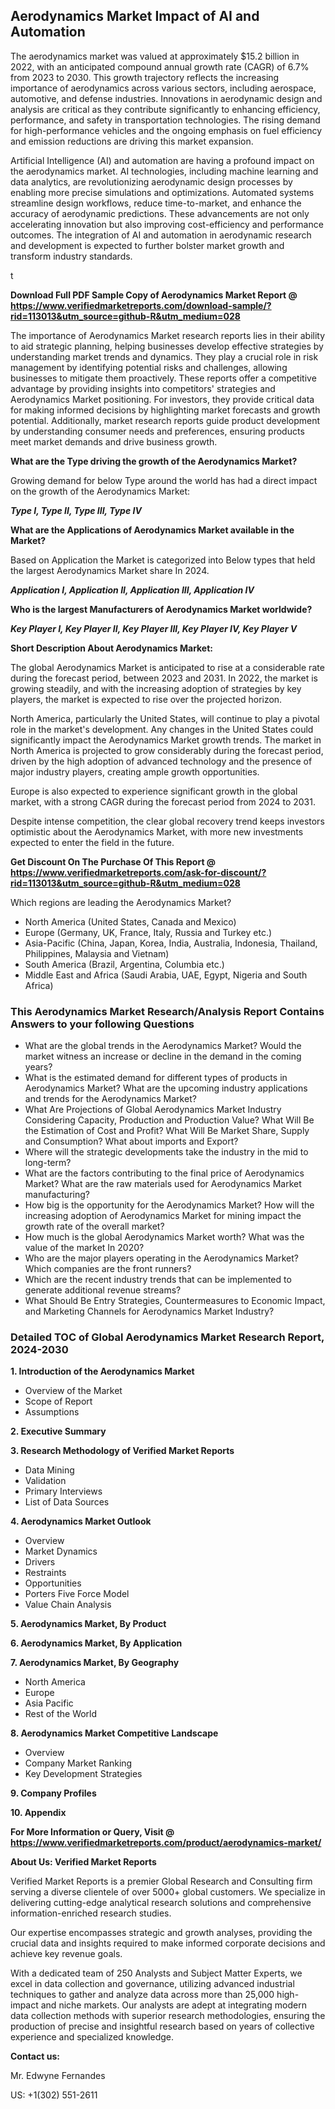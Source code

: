 <h2>Aerodynamics Market Impact of AI and Automation</h2><p>The aerodynamics market was valued at approximately $15.2 billion in 2022, with an anticipated compound annual growth rate (CAGR) of 6.7% from 2023 to 2030. This growth trajectory reflects the increasing importance of aerodynamics across various sectors, including aerospace, automotive, and defense industries. Innovations in aerodynamic design and analysis are critical as they contribute significantly to enhancing efficiency, performance, and safety in transportation technologies. The rising demand for high-performance vehicles and the ongoing emphasis on fuel efficiency and emission reductions are driving this market expansion.</p><p>Artificial Intelligence (AI) and automation are having a profound impact on the aerodynamics market. AI technologies, including machine learning and data analytics, are revolutionizing aerodynamic design processes by enabling more precise simulations and optimizations. Automated systems streamline design workflows, reduce time-to-market, and enhance the accuracy of aerodynamic predictions. These advancements are not only accelerating innovation but also improving cost-efficiency and performance outcomes. The integration of AI and automation in aerodynamic research and development is expected to further bolster market growth and transform industry standards.</p>t</p><p id="" class=""><strong>Download Full PDF Sample Copy of Aerodynamics Market Report @ <a href="https://www.verifiedmarketreports.com/download-sample/?rid=113013&utm_source=github-R&utm_medium=028" target="_blank">https://www.verifiedmarketreports.com/download-sample/?rid=113013&utm_source=github-R&utm_medium=028</a></strong></p><p>The importance of&nbsp;Aerodynamics Market research reports lies in their ability to aid strategic planning, helping businesses develop effective strategies by understanding market trends and dynamics. They play a crucial role in risk management by identifying potential risks and challenges, allowing businesses to mitigate them proactively. These reports offer a competitive advantage by providing insights into competitors' strategies and Aerodynamics Market positioning. For investors, they provide critical data for making informed decisions by highlighting market forecasts and growth potential. Additionally, market research reports guide product development by understanding consumer needs and preferences, ensuring products meet market demands and drive business growth.</p><p><strong>What are the&nbsp;Type driving the growth of the Aerodynamics Market?</strong></p><p id="" class="">Growing demand for below Type around the world has had a direct impact on the growth of the Aerodynamics Market:</p><em><strong>Type I, Type II, Type III, Type IV</strong></em></p><strong>What are the&nbsp;Applications&nbsp;of Aerodynamics Market available in the Market?</strong></p><p id="" class="">Based on Application the Market is categorized into Below types that held the largest Aerodynamics Market share In 2024.</p><em><strong>Application I, Application II, Application III, Application IV</strong></em></p><strong>Who is the largest Manufacturers of Aerodynamics Market worldwide?</strong></p><p><em><strong>Key Player I, Key Player II, Key Player III, Key Player IV, Key Player V</strong></em></p><p id="" class=""><strong>Short Description About Aerodynamics Market:</strong></p><p>The global Aerodynamics Market is anticipated to rise at a considerable rate during the forecast period, between 2023 and 2031. In 2022, the market is growing steadily, and with the increasing adoption of strategies by key players, the market is expected to rise over the projected horizon.</p><p>North America, particularly the United States, will continue to play a pivotal role in the market's development. Any changes in the United States could significantly impact the Aerodynamics Market growth trends. The market in North America is projected to grow considerably during the forecast period, driven by the high adoption of advanced technology and the presence of major industry players, creating ample growth opportunities.</p><p>Europe is also expected to experience significant growth in the global market, with a strong CAGR during the forecast period from 2024 to 2031.</p><p>Despite intense competition, the clear global recovery trend keeps investors optimistic about the Aerodynamics Market, with more new investments expected to enter the field in the future.</p><p id="" class=""><strong>Get Discount On The Purchase Of This Report @ <a href="https://www.verifiedmarketreports.com/ask-for-discount/?rid=113013&utm_source=github-R&utm_medium=028" target="_blank">https://www.verifiedmarketreports.com/ask-for-discount/?rid=113013&utm_source=github-R&utm_medium=028</a></strong></p>Which regions are leading the Aerodynamics Market?</p><ul><li>North America (United States, Canada and Mexico)</li><li>Europe (Germany, UK, France, Italy, Russia and Turkey etc.)</li><li>Asia-Pacific (China, Japan, Korea, India, Australia, Indonesia, Thailand, Philippines, Malaysia and Vietnam)</li><li>South America (Brazil, Argentina, Columbia etc.)</li><li>Middle East and Africa (Saudi Arabia, UAE, Egypt, Nigeria and South Africa)</li></ul><h3 id="" class="">This Aerodynamics Market Research/Analysis Report Contains Answers to your following Questions</h3><ul><li>What are the global trends in the Aerodynamics Market? Would the market witness an increase or decline in the demand in the coming years?</li><li>What is the estimated demand for different types of products in Aerodynamics Market? What are the upcoming industry applications and trends for the Aerodynamics Market?</li><li>What Are Projections of Global Aerodynamics Market Industry Considering Capacity, Production and Production Value? What Will Be the Estimation of Cost and Profit? What Will Be Market Share, Supply and Consumption? What about imports and Export?</li><li>Where will the strategic developments take the industry in the mid to long-term?</li><li>What are the factors contributing to the final price of Aerodynamics Market? What are the raw materials used for Aerodynamics Market manufacturing?</li><li>How big is the opportunity for the Aerodynamics Market? How will the increasing adoption of Aerodynamics Market for mining impact the growth rate of the overall market?</li><li>How much is the global Aerodynamics Market worth? What was the value of the market In 2020?</li><li>Who are the major players operating in the Aerodynamics Market? Which companies are the front runners?</li><li>Which are the recent industry trends that can be implemented to generate additional revenue streams?</li><li>What Should Be Entry Strategies, Countermeasures to Economic Impact, and Marketing Channels for Aerodynamics Market Industry?</li></ul><h3 id="" class="">Detailed TOC of Global Aerodynamics Market Research Report, 2024-2030</h3><p id="" class=""><strong>1. Introduction of the Aerodynamics Market</strong></p><ul><li>Overview of the Market</li><li>Scope of Report</li><li>Assumptions</li></ul><p id="" class=""><strong>2. Executive Summary</strong></p><p id="" class=""><strong>3. Research Methodology of Verified Market Reports</strong></p><ul><li>Data Mining</li><li>Validation</li><li>Primary Interviews</li><li>List of Data Sources</li></ul><p id="" class=""><strong>4. Aerodynamics Market Outlook</strong></p><ul><li>Overview</li><li>Market Dynamics</li><li>Drivers</li><li>Restraints</li><li>Opportunities</li><li>Porters Five Force Model</li><li>Value Chain Analysis</li></ul><p id="" class=""><strong>5. Aerodynamics Market, By Product</strong></p><p id="" class=""><strong>6. Aerodynamics Market, By Application</strong></p><p id="" class=""><strong>7. Aerodynamics Market, By Geography</strong></p><ul><li>North America</li><li>Europe</li><li>Asia Pacific</li><li>Rest of the World</li></ul><p id="" class=""><strong>8. Aerodynamics Market Competitive Landscape</strong></p><ul><li>Overview</li><li>Company Market Ranking</li><li>Key Development Strategies</li></ul><p id="" class=""><strong>9. Company Profiles</strong></p><p id="" class=""><strong>10. Appendix</strong></p><p id="" class=""><strong>For More Information or Query, Visit @ <a href="https://www.verifiedmarketreports.com/product/aerodynamics-market/" target="_blank">https://www.verifiedmarketreports.com/product/aerodynamics-market/</a></strong></p><p id="" class=""><strong>About Us: Verified Market Reports</strong></p><p id="" class="">Verified Market Reports is a premier Global Research and Consulting firm serving a diverse clientele of over 5000+ global customers. We specialize in delivering cutting-edge analytical research solutions and comprehensive information-enriched research studies.</p><p id="" class="">Our expertise encompasses strategic and growth analyses, providing the crucial data and insights required to make informed corporate decisions and achieve key revenue goals.</p><p id="" class="">With a dedicated team of 250 Analysts and Subject Matter Experts, we excel in data collection and governance, utilizing advanced industrial techniques to gather and analyze data across more than 25,000 high-impact and niche markets. Our analysts are adept at integrating modern data collection methods with superior research methodologies, ensuring the production of precise and insightful research based on years of collective experience and specialized knowledge.</p><p id="" class=""><strong>Contact us:</strong></p><p id="" class="">Mr. Edwyne Fernandes</p><p id="" class="">US: +1(302) 551-2611</p>